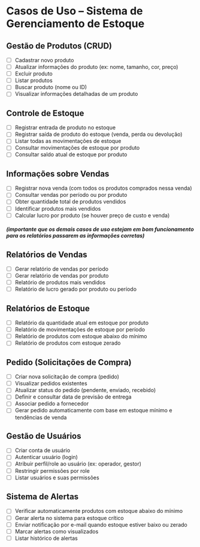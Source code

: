 # Casos de Uso – Sistema de Gerenciamento de Estoque

## Gestão de Produtos (CRUD)

- [ ] Cadastrar novo produto
- [ ] Atualizar informações do produto (ex: nome, tamanho, cor, preço)
- [ ] Excluir produto
- [ ] Listar produtos
- [ ] Buscar produto (nome ou ID)
- [ ] Visualizar informações detalhadas de um produto

## Controle de Estoque

- [ ] Registrar entrada de produto no estoque
- [ ] Registrar saída de produto do estoque (venda, perda ou devolução)
- [ ] Listar todas as movimentações de estoque
- [ ] Consultar movimentações de estoque por produto
- [ ] Consultar saldo atual de estoque por produto

## Informações sobre Vendas

- [ ] Registrar nova venda (com todos os produtos comprados nessa venda)
- [ ] Consultar vendas por período ou por produto
- [ ] Obter quantidade total de produtos vendidos
- [ ] Identificar produtos mais vendidos
- [ ] Calcular lucro por produto (se houver preço de custo e venda)

##### (importante que os demais casos de uso estejam em bom funcionamento para os relatórios passarem as informações corretas)

## Relatórios de Vendas

- [ ] Gerar relatório de vendas por período
- [ ] Gerar relatório de vendas por produto
- [ ] Relatório de produtos mais vendidos
- [ ] Relatório de lucro gerado por produto ou período

## Relatórios de Estoque

- [ ] Relatório da quantidade atual em estoque por produto
- [ ] Relatório de movimentações de estoque por período
- [ ] Relatório de produtos com estoque abaixo do mínimo
- [ ] Relatório de produtos com estoque zerado

## Pedido (Solicitações de Compra)

- [ ] Criar nova solicitação de compra (pedido)
- [ ] Visualizar pedidos existentes
- [ ] Atualizar status do pedido (pendente, enviado, recebido)
- [ ] Definir e consultar data de previsão de entrega
- [ ] Associar pedido a fornecedor
- [ ] Gerar pedido automaticamente com base em estoque mínimo e tendências de venda

## Gestão de Usuários

- [ ] Criar conta de usuário
- [ ] Autenticar usuário (login)
- [ ] Atribuir perfil/role ao usuário (ex: operador, gestor)
- [ ] Restringir permissões por role
- [ ] Listar usuários e suas permissões

## Sistema de Alertas

- [ ] Verificar automaticamente produtos com estoque abaixo do mínimo
- [ ] Gerar alerta no sistema para estoque crítico
- [ ] Enviar notificação por e-mail quando estoque estiver baixo ou zerado
- [ ] Marcar alertas como visualizados
- [ ] Listar histórico de alertas
